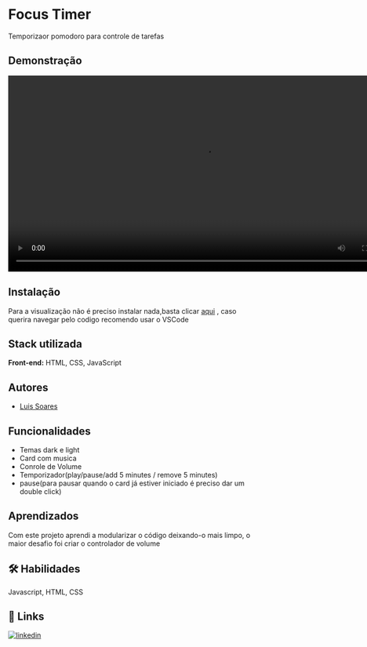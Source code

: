 
# Focus Timer

Temporizaor pomodoro para controle de tarefas

## Demonstração
<video autoplay style="max-width:800px; height: 400px;" src="./assets/Focus Time - Pessoal — Microsoft​ Edge 2022-05-22 19-21-25.mp4"></video>

## Instalação

Para a visualização não é preciso instalar nada,basta clicar <a href ="https://luiszkm.github.io/FocusTimer/">aqui</a>
 , caso querira 
navegar pelo codigo recomendo usar o VSCode 
    
## Stack utilizada

**Front-end:** HTML, CSS, JavaScript



## Autores

- [Luis Soares](https://www.linkedin.com/in/luis-soares-64b0a6227/)


## Funcionalidades

- Temas dark e light
- Card com musica
- Conrole de Volume
- Temporizador(play/pause/add 5 minutes / remove 5 minutes)
- pause(para pausar quando o card já estiver iniciado é preciso dar um double click)


## Aprendizados

Com este projeto aprendi a modularizar o código deixando-o mais limpo,
o maior desafio foi criar o controlador de volume

## 🛠 Habilidades
Javascript, HTML, CSS


## 🔗 Links
[![linkedin](https://img.shields.io/badge/linkedin-0A66C2?style=for-the-badge&logo=linkedin&logoColor=white)]([https://www.linkedin.com/in/luis-soares-64b0a6227/])






